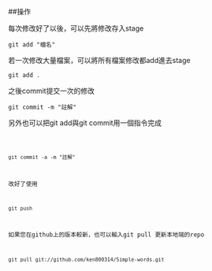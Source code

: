##操作

每次修改好了以後，可以先將修改存入stage

`git add "檔名"`

若一次修改大量檔案，可以將所有檔案修改都add進去stage

`git add .`

之後commit提交一次的修改

`git commit -m "註解"`

另外也可以把git add與git commit用一個指令完成<pre><code>

`git commit -a -m "註解"`

改好了使用

`git push`

如果您在github上的版本較新，也可以輸入git pull
更新本地端的repo

`git pull git://github.com/ken800314/Simple-words.git`
